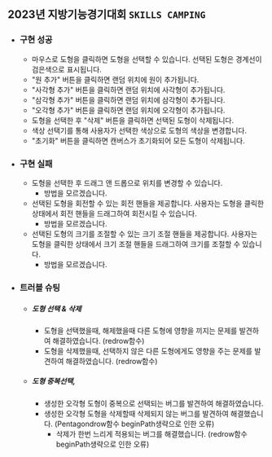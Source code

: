 ## 2023년 지방기능경기대회 `SKILLS CAMPING`
  + ### 구현 성공
    + 마우스로 도형을 클릭하면 도형을 선택할 수 있습니다. 선택된 도형은 경계선이 검은색으로 표시됩니다.
    + "원 추가" 버튼을 클릭하면 랜덤 위치에 원이 추가됩니다.
    + "사각형 추가" 버튼을 클릭하면 랜덤 위치에 사각형이 추가됩니다.
    + "삼각형 추가" 버튼을 클릭하면 랜덤 위치에 삼각형이 추가됩니다.
    + "오각형 추가" 버튼을 클릭하면 랜덤 위치에 오각형이 추가됩니다.
    + 도형을 선택한 후 "삭제" 버튼을 클릭하면 선택된 도형이 삭제됩니다.
    + 색상 선택기를 통해 사용자가 선택한 색상으로 도형의 색상을 변경합니다.
    + "초기화" 버튼을 클릭하면 캔버스가 초기화되어 모든 도형이 삭제됩니다.
  + ### 구현 실패
    + 도형을 선택한 후 드래그 앤 드롭으로 위치를 변경할 수 있습니다.
      + 방법을 모르겠습니다.
    + 선택된 도형을 회전할 수 있는 회전 핸들을 제공합니다. 사용자는 도형을 클릭한 상태에서 회전 핸들을 드래그하여 회전시킬 수 있습니다.
      + 방법을 모르겠습니다.
    + 선택된 도형의 크기를 조절할 수 있는 크기 조절 핸들을 제공합니다. 사용자는 도형을 클릭한 상태에서 크기 조절 핸들을 드래그하여 크기를 조절할 수 있습니다.
      + 방법을 모르겠습니다.
  + ### 트러블 슈팅
    + ##### 도형 선택 & 삭제
      + 도형을 선택했을때, 해제했을때 다른 도형에 영향을 끼지는 문제를 발견하여 해결하였습니다. (redrow함수)
      + 도형을 삭제했을때, 선택하지 않은 다른 도형에게도 영향을 주는 문제를 발견하여 해결하였습니다. (redrow함수)
    + ##### 도형 중복선택, 
      + 생성한 오각형 도형이 중복으로 선택되는 버그를 발견하여 해결하였습니다.
      + 생성한 오각형 도형을 삭제할때 삭제되지 않는 버그를 발견하여 해결했습니다. (Pentagondrow함수 beginPath생략으로 인한 오류)
        + 삭제가 한번 느리게 적용되는 버그를 해결했습니다. (redrow함수 beginPath생략으로 인한 오류)
